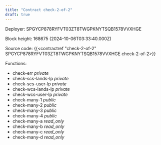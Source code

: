 ```yaml
---
title: "Contract check-2-of-2"
draft: true
---
```

Deployer: SPGYCP878RYFVT03ZT8TWGPKNYTSQB1578VVXHGE


 



Block height: 168675 (2024-10-06T03:33:40.000Z)

Source code: {{<contractref "check-2-of-2" SPGYCP878RYFVT03ZT8TWGPKNYTSQB1578VVXHGE check-2-of-2>}}

Functions:

* check-err _private_
* check-scs-lands-lp _private_
* check-scs-user-lp _private_
* check-wcs-lands-lp _private_
* check-wcs-user-lp _private_
* check-many-1 _public_
* check-many-2 _public_
* check-many-3 _public_
* check-many-4 _public_
* check-many-a _read_only_
* check-many-b _read_only_
* check-many-c _read_only_
* check-many-d _read_only_
